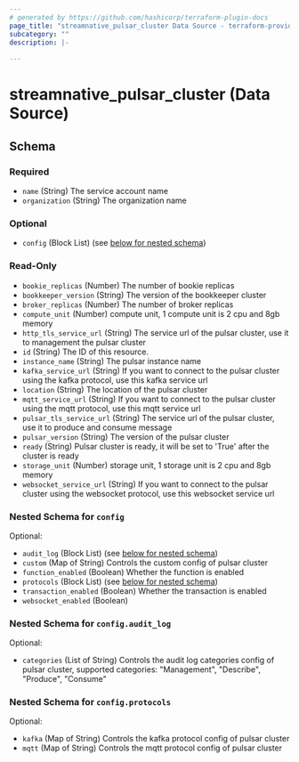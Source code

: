 ```yaml
---
# generated by https://github.com/hashicorp/terraform-plugin-docs
page_title: "streamnative_pulsar_cluster Data Source - terraform-provider-streamnative"
subcategory: ""
description: |-
  
---
```


# streamnative_pulsar_cluster (Data Source)





<!-- schema generated by tfplugindocs -->
## Schema

### Required

- `name` (String) The service account name
- `organization` (String) The organization name

### Optional

- `config` (Block List) (see [below for nested schema](#nestedblock--config))

### Read-Only

- `bookie_replicas` (Number) The number of bookie replicas
- `bookkeeper_version` (String) The version of the bookkeeper cluster
- `broker_replicas` (Number) The number of broker replicas
- `compute_unit` (Number) compute unit, 1 compute unit is 2 cpu and 8gb memory
- `http_tls_service_url` (String) The service url of the pulsar cluster, use it to management the pulsar cluster
- `id` (String) The ID of this resource.
- `instance_name` (String) The pulsar instance name
- `kafka_service_url` (String) If you want to connect to the pulsar cluster using the kafka protocol, use this kafka service url
- `location` (String) The location of the pulsar cluster
- `mqtt_service_url` (String) If you want to connect to the pulsar cluster using the mqtt protocol, use this mqtt service url
- `pulsar_tls_service_url` (String) The service url of the pulsar cluster, use it to produce and consume message
- `pulsar_version` (String) The version of the pulsar cluster
- `ready` (String) Pulsar cluster is ready, it will be set to 'True' after the cluster is ready
- `storage_unit` (Number) storage unit, 1 storage unit is 2 cpu and 8gb memory
- `websocket_service_url` (String) If you want to connect to the pulsar cluster using the websocket protocol, use this websocket service url

<a id="nestedblock--config"></a>
### Nested Schema for `config`

Optional:

- `audit_log` (Block List) (see [below for nested schema](#nestedblock--config--audit_log))
- `custom` (Map of String) Controls the custom config of pulsar cluster
- `function_enabled` (Boolean) Whether the function is enabled
- `protocols` (Block List) (see [below for nested schema](#nestedblock--config--protocols))
- `transaction_enabled` (Boolean) Whether the transaction is enabled
- `websocket_enabled` (Boolean)

<a id="nestedblock--config--audit_log"></a>
### Nested Schema for `config.audit_log`

Optional:

- `categories` (List of String) Controls the audit log categories config of pulsar cluster, supported categories: "Management", "Describe", "Produce", "Consume"


<a id="nestedblock--config--protocols"></a>
### Nested Schema for `config.protocols`

Optional:

- `kafka` (Map of String) Controls the kafka protocol config of pulsar cluster
- `mqtt` (Map of String) Controls the mqtt protocol config of pulsar cluster



